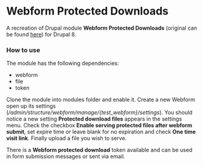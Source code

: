 # Webform Protected Downloads
A recreation of Drupal module **Webform Protected Downloads** (original can be found [here](https://www.drupal.org/project/webform_protected_downloads)) for Drupal 8.

### How to use
The module has the following dependencies:   
- webform
- file
- token

Clone the module into modules folder and enable it. Create a new Webform open up its settings (*/admin/structure/webform/manage/{test_webform}/settings*). You should notice a new setting **Protected download files** appears in the settings menu. Check the checkbox **Enable serving protected files after webform submit**, set expire time or leave blank for no expiration and check **One time visit link**. Finally upload a file you wish to serve.

There is a **Webform protected download** token available and can be used in form submission messages or sent via email.
